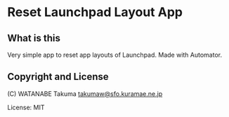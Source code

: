 # Reset Launchpad Layout App

## What is this

Very simple app to reset app layouts of Launchpad.
Made with Automator.

## Copyright and License

(C) WATANABE Takuma <takumaw@sfo.kuramae.ne.jp>

License: MIT
